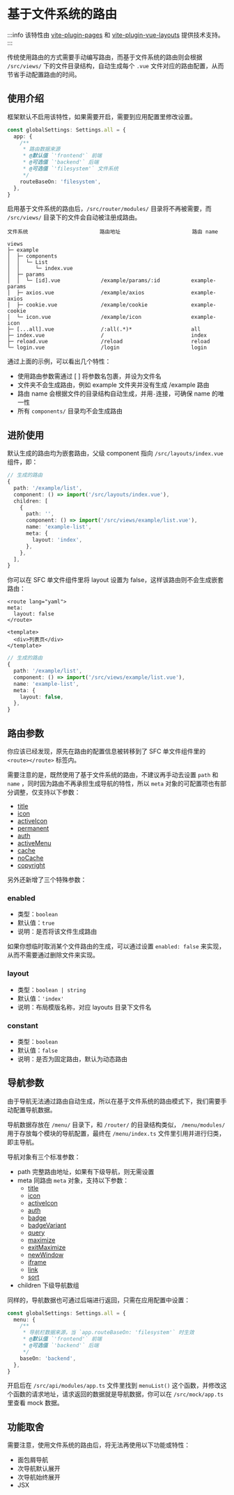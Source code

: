 # 基于文件系统的路由

:::info
该特性由 [vite-plugin-pages](https://github.com/hannoeru/vite-plugin-pages) 和 [vite-plugin-vue-layouts](https://github.com/JohnCampionJr/vite-plugin-vue-layouts) 提供技术支持。
:::

传统使用路由的方式需要手动编写路由，而基于文件系统的路由则会根据 `/src/views/` 下的文件目录结构，自动生成每个 `.vue` 文件对应的路由配置，从而节省手动配置路由的时间。

## 使用介绍

框架默认不启用该特性，如果需要开启，需要到应用配置里修改设置。

```ts {2-10}
const globalSettings: Settings.all = {
  app: {
    /**
     * 路由数据来源
     * @默认值 `'frontend'` 前端
     * @可选值 `'backend'` 后端
     * @可选值 `'filesystem'` 文件系统
     */
    routeBaseOn: 'filesystem',
  },
}
```

启用基于文件系统的路由后，`/src/router/modules/` 目录将不再被需要，而 `/src/views/` 目录下的文件会自动被注册成路由。

```
文件系统                       路由地址                       路由 name

views
├─ example
│  ├─ components
│  │  └─ List
│  │     └─ index.vue
│  ├─ params
│  │  └─ [id].vue             /example/params/:id          example-params
│  ├─ axios.vue               /example/axios               example-axios
│  ├─ cookie.vue              /example/cookie              example-cookie
│  └─ icon.vue                /example/icon                example-icon
├─ [...all].vue               /:all(.*)*                   all
├─ index.vue                  /                            index
├─ reload.vue                 /reload                      reload
└─ login.vue                  /login                       login
```

通过上面的示例，可以看出几个特性：

- 使用路由参数需通过 [ ] 将参数名包裹，并设为文件名
- 文件夹不会生成路由，例如 example 文件夹并没有生成 /example 路由
- 路由 name 会根据文件的目录结构自动生成，并用`-`连接，可确保 name 的唯一性
- 所有 `components/` 目录均不会生成路由

## 进阶使用

默认生成的路由均为嵌套路由，父级 component 指向 `/src/layouts/index.vue` 组件，即：

```ts
// 生成的路由
{
  path: '/example/list',
  component: () => import('/src/layouts/index.vue'),
  children: [
    {
      path: '',
      component: () => import('/src/views/example/list.vue'),
      name: 'example-list',
      meta: {
        layout: 'index',
      },
    },
  ],
}
```

你可以在 SFC 单文件组件里将 layout 设置为 false，这样该路由则不会生成嵌套路由：

```vue {1-4}
<route lang="yaml">
meta:
  layout: false
</route>

<template>
  <div>列表页</div>
</template>
```

```ts
// 生成的路由
{
  path: '/example/list',
  component: () => import('/src/views/example/list.vue'),
  name: 'example-list',
  meta: {
    layout: false,
  },
}
```

## 路由参数

你应该已经发现，原先在路由的配置信息被转移到了 SFC 单文件组件里的 `<route></route>` 标签内。

需要注意的是，既然使用了基于文件系统的路由，不建议再手动去设置 `path` 和 `name` ，同时因为路由不再承担生成导航的特性，所以 `meta` 对象的可配置项也有部分调整，仅支持以下参数：

- [title](router#title)
- [icon](router#icon)
- [activeIcon](router#activeicon) <Badge type="pro" text="专业版" />
- [permanent](router#permanent) <Badge type="pro" text="专业版" />
- [auth](router#auth)
- [activeMenu](router#activemenu)
- [cache](router#cache)
- [noCache](router#nocache) <Badge type="pro" text="专业版" />
- [copyright](router#copyright) <Badge type="pro" text="专业版" />

另外还新增了三个特殊参数：

### enabled

- 类型：`boolean`
- 默认值：`true`
- 说明：是否将该文件生成路由

如果你想临时取消某个文件路由的生成，可以通过设置 `enabled: false` 来实现，从而不需要通过删除文件来实现。

### layout

- 类型：`boolean | string`
- 默认值：`'index'`
- 说明：布局模版名称，对应 layouts 目录下文件名

### constant

- 类型：`boolean`
- 默认值：`false`
- 说明：是否为固定路由，默认为动态路由

## 导航参数

由于导航无法通过路由自动生成，所以在基于文件系统的路由模式下，我们需要手动配置导航数据。

导航数据存放在 `/menu/` 目录下，和 `/router/` 的目录结构类似， `/menu/modules/` 用于存放每个模块的导航配置，最终在 `/menu/index.ts` 文件里引用并进行归类，即主导航。

导航对象有三个标准参数：

- path 完整路由地址，如果有下级导航，则无需设置
- meta 同路由 `meta` 对象，支持以下参数：
  - [title](router#title)
  - [icon](router#icon)
  - [activeIcon](router#activeicon) <Badge type="pro" text="专业版" />
  - [auth](router#auth)
  - [badge](router#badge) <Badge type="pro" text="专业版" />
  - [badgeVariant](router#badgevariant) <Badge type="pro" text="专业版" />
  - [query](router#query) <Badge type="pro" text="专业版" />
  - [maximize](router#maximize) <Badge type="pro" text="专业版" />
  - [exitMaximize](router#exitmaximize) <Badge type="pro" text="专业版" />
  - [newWindow](router#newwindow) <Badge type="pro" text="专业版" />
  - [iframe](router#iframe) <Badge type="pro" text="专业版" />
  - [link](router#link)
  - [sort](router#sort) <Badge type="pro" text="专业版" />
- children 下级导航数组

同样的，导航数据也可通过后端进行返回，只需在应用配置中设置：

```ts {2-9}
const globalSettings: Settings.all = {
  menu: {
    /**
     * 导航栏数据来源，当 `app.routeBaseOn: 'filesystem'` 时生效
     * @默认值 `'frontend'` 前端
     * @可选值 `'backend'` 后端
     */
    baseOn: 'backend',
  },
}
```

开启后在 `/src/api/modules/app.ts` 文件里找到 `menuList()` 这个函数，并修改这个函数的请求地址，请求返回的数据就是导航数据，你可以在 `/src/mock/app.ts` 里查看 mock 数据。

## 功能取舍

需要注意，使用文件系统的路由后，将无法再使用以下功能或特性：

- 面包屑导航
- 次导航默认展开
- 次导航始终展开
- JSX